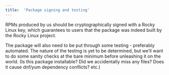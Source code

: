 ```yaml
---
title:  'Package signing and testing'
---
```



RPMs produced by us should be cryptographically signed with a Rocky Linux key, which guarantees to users that the package was 
indeed built by the Rocky Linux project.

The package will also need to be put through some testing - preferably automated. The nature of the testing is yet to be determined, 
but we’ll want to do some sanity checks at the bare minimum before unleashing it on the world. (Is this package installable? Did we accidentally miss any files? Does it cause dnf/yum dependency conflicts? etc.)
